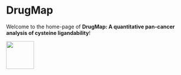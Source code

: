 # DrugMap

Welcome to the home-page of **DrugMap: A quantitative pan-cancer analysis of cysteine ligandability**!

<img src="https://github.com/bplab-compbio/DrugMap/blob/main/src/images/graphical.abstract.png" width="75" height="75">

